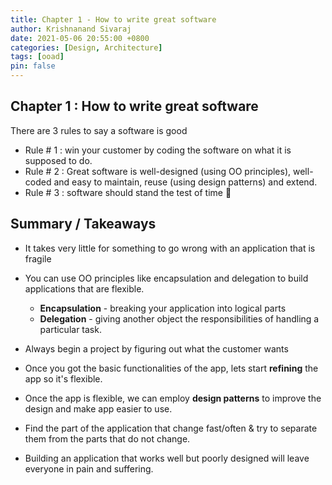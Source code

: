 ```yaml
---
title: Chapter 1 - How to write great software
author: Krishnanand Sivaraj
date: 2021-05-06 20:55:00 +0800
categories: [Design, Architecture]
tags: [ooad]
pin: false
---
```


## Chapter 1 : How to write great software

There are 3 rules to say a software is good

- Rule # 1 : win your customer by coding the software on what it is supposed to do.
- Rule # 2 : Great software is well-designed (using OO principles), well-coded and easy to maintain, reuse (using design patterns) and extend.
- Rule # 3 : software should stand the test of time 🥇

## Summary / Takeaways

- It takes very little for something to go wrong with an application that is fragile
- You can use OO principles like encapsulation and delegation to build applications that are flexible.
  - **Encapsulation** - breaking your application into logical parts
  - **Delegation** - giving another object the responsibilities of handling a particular task.

- Always begin a project by figuring out what the customer wants
- Once you got the basic functionalities of the app, lets start **refining** the app so it's flexible.
- Once the app is flexible, we can employ **design patterns** to improve the design and make app easier to use.
- Find the part of the application that change fast/often & try to separate them from the parts that do not change.
- Building an application that works well but poorly designed will leave everyone in pain and suffering.
